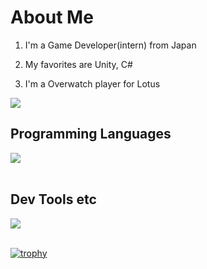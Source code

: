 # About Me

1. I'm a Game Developer(intern) from Japan

2. My favorites are Unity, C#

3. I'm a Overwatch player for Lotus

![](https://github-readme-stats.vercel.app/api/top-langs/?username=manato-takahashi&count-private=true&show_icons=true&locale=en&layout=compact&theme=onedark)

## Programming Languages

<img src="https://skillicons.dev/icons?i=c,cs,cpp,java,matlab,processing,html,css,js,ts,ruby,rails" /> <br /><br />

## Dev Tools etc

<img src="https://skillicons.dev/icons?i=unity,unreal,discord,git,github,vscode,powershell,anaconda,gmail,md,notion,docker" /> <br /><br />

[![trophy](https://github-profile-trophy.vercel.app/?username=manato-takahashi&theme=onedark)](https://github.com/ryo-ma/github-profile-trophy)
